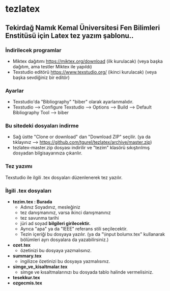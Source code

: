 # tezlatex
## Tekirdağ Namık Kemal Üniversitesi Fen Bilimleri Enstitüsü için Latex tez yazım şablonu..

### İndirilecek programlar

- Miktex dağıtımı https://miktex.org/download (ilk kurulacak) (veya başka dağıtım, ama testler Miktex ile yapıldı) 
- Texstudio editörü https://www.texstudio.org/ (ikinci kurulacak) (veya başka sevdiğiniz bir editör) 

### Ayarlar
- Texstudio'da "Bibliography" "biber" olarak ayarlanmalıdır.
- Texstudio --> Configure Texstudio -->  Options --> Build --> Default Bibliography Tool --> biber

### Bu sitedeki dosyaları indirme
 - Sağ üstte "Clone or download" dan "Download ZIP" seçilir. (ya da tıklayınız --> https://github.com/tgurel/tezlatex/archive/master.zip)
 - tezlatex-master.zip dosyası indirilir ve "tezim" klasörü sıkıştırılmış dosyadan bilgisayarınıza çıkarılır.

### Tez yazımı

Texstudio ile ilgili .tex dosyaları düzenlenerek tez yazılır.


### İlgili .tex dosyaları

* **tezim.tex : Burada**
   * Adınız Soyadınız, mesleğiniz
   * tez danışmanınız, varsa ikinci danışmanınız
   * tez savunma tarihi
   * jüri ad soyad **bilgileri girilecektir.**
   * Ayrıca "apa" ya da "IEEE" referans stili seçilecektir.
   * Tezin içeriği bu dosyaya yazılır. (ya da "\input bolumx.tex" kullanarak bölümleri ayrı dosyalara da yazabilirsiniz.)
* **ozet.tex**
   * özetinizi bu dosyaya yazmalısınız.
* **summary.tex**
   * ingilizce özetinizi bu dosyaya yazmalısınız.
* **simge_ve_kisaltmalar.tex**
   * simge ve kısaltmalarınızı bu dosyada tablo halinde vermelisiniz.
* **tesekkur.tex**
* **ozgecmis.tex**
